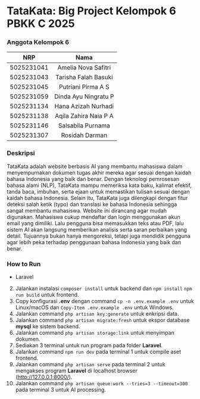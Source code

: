 # TataKata: Big Project Kelompok 6 PBKK C 2025

### Anggota Kelompok 6
|    NRP     |      Nama      |
| :--------: | :------------: |
| 5025231041 | Amelia Nova Safitri |
| 5025231043 | Tarisha Falah Basuki |
| 5025231045 | Putriani Pirma A S |
| 5025231059 | Dinda Ayu Ningratu P |
| 5025231134 | Hana Azizah Nurhadi |
| 5025231138 | Aqila Zahira Naia P A |
| 5025231146 | Salsabila Purnama |
| 5025231307 | Rosidah Darman |

### Deskripsi
  TataKata adalah website berbasis AI yang membantu mahasiswa dalam menyempurnakan dokumen tugas akhir mereka agar sesuai dengan kaidah bahasa Indonesia yang baik dan benar. Dengan teknologi pemrosesan bahasa alami (NLP), TataKata mampu memeriksa kata baku, kalimat efektif, tanda baca, imbuhan, serta ejaan untuk memastikan tulisan sesuai dengan kaidah bahasa Indonesia. Selain itu, TataKata juga dilengkapi dengan fitur deteksi salah ketik (typo) dan translasi ke bahasa Indonesia sehingga sangat membantu mahasiswa.
Website ini dirancang agar mudah digunakan. Mahasiswa cukup mendaftar dan login menggunakan akun email yang dimiliki. Lalu pengguna bisa memasukkan teks atau PDF, lalu sistem AI akan langsung memberikan analisis serta saran perbaikan yang detail. Tujuannya bukan hanya mengoreksi, tetapi juga mendidik pengguna agar lebih peka terhadap penggunaan bahasa Indonesia yang baik dan benar.

### How to Run
- Laravel
2. Jalankan instalasi `composer install` untuk backend dan `npm install` `npm run build` untuk frontend.
3. Copy konfigurasi **.env** dengan command `cp -n .env.example .env` untuk Linux/macOS dan `Copy-Item .env.example .env` untuk Windows.
4. Jalankan command `php artisan key:generate` untuk enkripsi data.
5. Jalankan command `php artisan migrate:fresh` untuk ekspor database **mysql** ke sistem backend.
6. Jalankan command `php artisan storage:link` untuk menyimpan dokumen.
7. Sediakan 3 terminal untuk run program pada folder **Laravel**.
8. Jalankan command `npm run dev` pada terminal 1 untuk compile aset frontend.
9. Jalankan command `php artisan serve` pada terminal 2 untuk mengakses program **Laravel** di localhost browser (http://127.0.0.1:8000/).
10. Jalankan command `php artisan queue:work --tries=3 --timeout=300` pada terminal 3 untuk AI processing.
